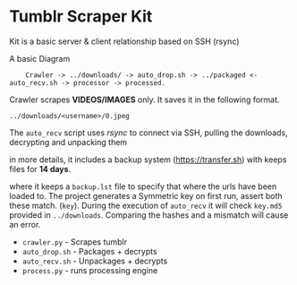 # Tumblr Scraper Kit
Kit is a basic server & client relationship based on SSH (rsync)


A basic Diagram
```
    Crawler -> ../downloads/ -> auto_drop.sh -> ../packaged <- auto_recv.sh -> processor -> processed.
```

Crawler scrapes **VIDEOS/IMAGES** only. It saves it in the following format.

`../downloads/<username>/0.jpeg`

The `auto_recv` script uses *rsync* to connect via SSH, pulling the downloads, decrypting and unpacking them


in more details, it includes a backup system (https://transfer.sh) with keeps files for **14 days**.

where it keeps a `backup.lst` file to specify that where the urls have been loaded to.
The project generates a Symmetric key on first run, assert both these match. (`key`).
During the execution of `auto_recv` it will check `key.md5` provided in `../downloads`.
Comparing the hashes and a mismatch will cause an error.

- `crawler.py` - Scrapes tumblr
- `auto_drop.sh` - Packages + decrypts
- `auto_recv.sh` - Unpackages + decrypts
- `process.py` - runs processing engine
